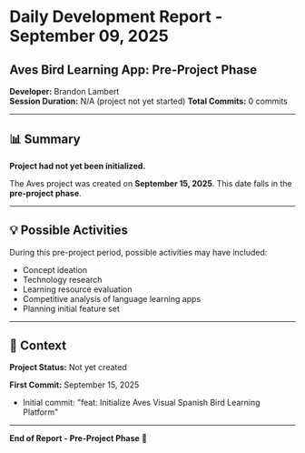 # Daily Development Report - September 09, 2025
## Aves Bird Learning App: Pre-Project Phase

**Developer:** Brandon Lambert  
**Session Duration:** N/A (project not yet started)
**Total Commits:** 0 commits

---

## 📊 Summary

**Project had not yet been initialized.**

The Aves project was created on **September 15, 2025**. This date falls in the **pre-project phase**.

---

## 💡 Possible Activities

During this pre-project period, possible activities may have included:
- Concept ideation
- Technology research
- Learning resource evaluation
- Competitive analysis of language learning apps
- Planning initial feature set

---

## 🎯 Context

**Project Status:** Not yet created

**First Commit:** September 15, 2025
- Initial commit: "feat: Initialize Aves Visual Spanish Bird Learning Platform"

---

**End of Report - Pre-Project Phase** 🌱
